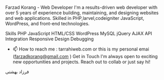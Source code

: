 
Farzad Korang - Web Developer
I'm a results-driven web developer with over 5 years of experience building, maintaining, and designing websites and web applications. Skilled in PHP,larvel,codeigniter  JavaScript, WordPress, and front-end technologies.

Skills
PHP
JavaScript
HTML/CSS
WordPress
MySQL
jQuery
AJAX
API Integration
Responsive Design
Debugging
 
  - 📫 How to reach me : tarrahiweb.com or this is my personal emai (farzadkorang@gmail.com ) 
Get in Touch
I'm always open to exciting new opportunities and projects. Reach out to collab or just say hi!

 <!---
farzadkb95/farzadkb95 is a ✨ special ✨ repository because its `README.md` (this file) appears on your GitHub profile.
You can click the Preview link to take a look at your changes.
--->
فرزاد بهشتی 
